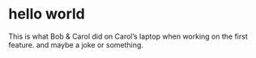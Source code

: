 # hello world

This is what Bob & Carol did on Carol’s laptop when working on the first feature. and maybe a joke or something.